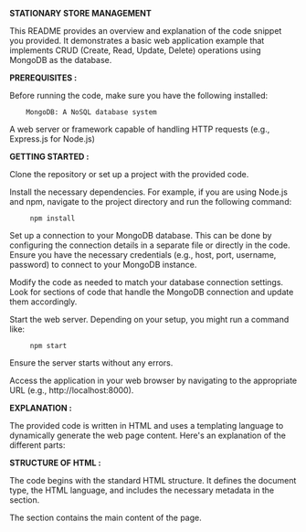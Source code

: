 **STATIONARY STORE MANAGEMENT** 



This README provides an overview and explanation of the code snippet you provided. It demonstrates a basic web application example that implements CRUD (Create, Read, Update, Delete) operations using MongoDB as the database.


**PREREQUISITES :**

Before running the code, make sure you have the following installed:

        MongoDB: A NoSQL database system

A web server or framework capable of handling HTTP requests (e.g., Express.js for Node.js)


**GETTING STARTED :**

Clone the repository or set up a project with the provided code.

Install the necessary dependencies. For example, if you are using Node.js and npm, navigate to the project directory and run the following command:

         npm install

Set up a connection to your MongoDB database. This can be done by configuring the connection details in a separate file or directly in the code. Ensure you have the necessary credentials (e.g., host, port, username, password) to connect to your MongoDB instance.

Modify the code as needed to match your database connection settings. Look for sections of code that handle the MongoDB connection and update them accordingly.

Start the web server. Depending on your setup, you might run a command like:

         npm start

Ensure the server starts without any errors.

Access the application in your web browser by navigating to the appropriate URL (e.g., http://localhost:8000).


**EXPLANATION :**

The provided code is written in HTML and uses a templating language to dynamically generate the web page content. Here's an explanation of the different parts:

**STRUCTURE OF HTML :**

The code begins with the standard HTML structure. It defines the document type, the HTML language, and includes the necessary metadata in the section.

The section contains the main content of the page.












